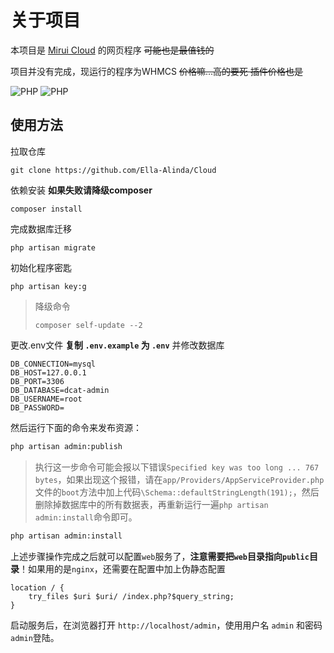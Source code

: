 # 关于项目
本项目是 [Mirui Cloud](https://mirui.cyou/) 的网页程序 ~~可能也是最值钱的~~

项目并没有完成，现运行的程序为WHMCS ~~价格嘛...高的要死 插件价格也是~~

![PHP](https://badgen.net/badge/版本/测试版/red)
![PHP](https://badgen.net/badge/PHP/7.3+/orange)
## 使用方法

拉取仓库

```
git clone https://github.com/Ella-Alinda/Cloud
```

依赖安装 **如果失败请降级composer**  
```
composer install 
```

完成数据库迁移
```
php artisan migrate
```

初始化程序密匙
```
php artisan key:g
```

> 降级命令
> ```
> composer self-update --2
> ```

更改.env文件 **复制 `.env.example` 为 `.env`** 并修改数据库

```dotenv
DB_CONNECTION=mysql
DB_HOST=127.0.0.1
DB_PORT=3306
DB_DATABASE=dcat-admin
DB_USERNAME=root
DB_PASSWORD=
```

然后运行下面的命令来发布资源：

```bash
php artisan admin:publish
```
> 执行这一步命令可能会报以下错误`Specified key was too long ... 767 bytes`，如果出现这个报错，请在`app/Providers/AppServiceProvider.php`文件的`boot`方法中加上代码`\Schema::defaultStringLength(191);`，然后删除掉数据库中的所有数据表，再重新运行一遍`php artisan admin:install`命令即可。

```bash
php artisan admin:install
```

上述步骤操作完成之后就可以配置`web`服务了，**注意需要把`web`目录指向`public`目录**！如果用的是`nginx`，还需要在配置中加上伪静态配置
```dotenv
location / {
	try_files $uri $uri/ /index.php?$query_string;
}
```

启动服务后，在浏览器打开 `http://localhost/admin`，使用用户名 `admin` 和密码 `admin`登陆。